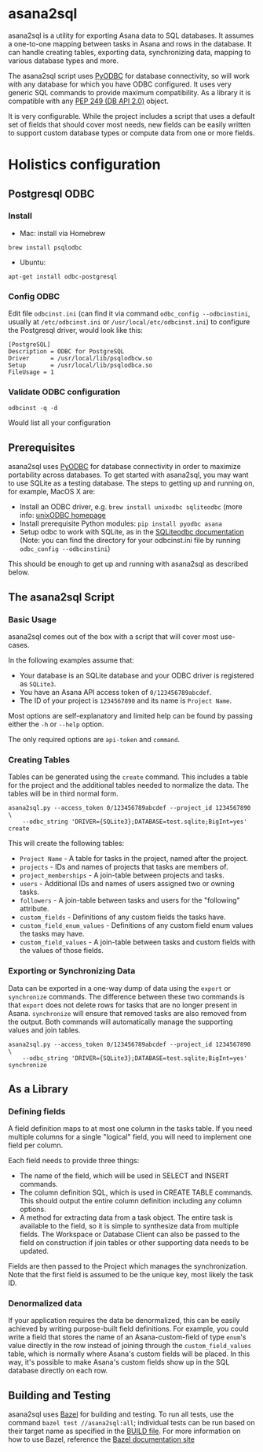 # asana2sql

asana2sql is a utility for exporting Asana data to SQL databases.  It assumes a
one-to-one mapping between tasks in Asana and rows in the database.  It can
handle creating tables, exporting data, synchronizing data, mapping to various
database types and more.

The asana2sql script uses [PyODBC](https://github.com/mkleehammer/pyodbc) for
database connectivity, so will work with any database for which you have ODBC
configured.  It uses very generic SQL commands to provide maximum
compatibility.  As a library it is compatible with any
[PEP 249 (DB API 2.0)](https://www.python.org/dev/peps/pep-0249/) object.

It is very configurable.  While the project includes a script that uses a
default set of fields that should cover most needs, new fields can be easily
written to support custom database types or compute data from one or more fields.

# Holistics configuration
## Postgresql ODBC
### Install
* Mac: install via Homebrew

```
brew install psqlodbc
```

* Ubuntu:

```
apt-get install odbc-postgresql
```

### Config ODBC

Edit file `odbcinst.ini` (can find it via command `odbc_config --odbcinstini`,
usually at `/etc/odbcinst.ini` or `/usr/local/etc/odbcinst.ini`) to configure the Postgresql driver,
would look like this:

```
[PostgreSQL]
Description = ODBC for PostgreSQL
Driver      = /usr/local/lib/psqlodbcw.so
Setup       = /usr/local/lib/psqlodbca.so
FileUsage = 1
```

### Validate ODBC configuration

```
odbcinst -q -d
```
Would list all your configuration


## Prerequisites

asana2sql uses [PyODBC](https://github.com/mkleehammer/pyodbc) for database
connectivity in order to maximize portability across databases. To get started
with asana2sql, you may want to use SQLite as a testing database. The steps to
getting up and running on, for example, MacOS X are:

* Install an ODBC driver, e.g. `brew install unixodbc sqliteodbc` (more info: [unixODBC
  homepage](http://www.unixodbc.org/)
* Install prerequisite Python modules: `pip install pyodbc asana`
* Setup odbc to work with SQLite, as in the [SQLiteodbc documentation](http://www.ch-werner.de/sqliteodbc/html/index.html)
  (Note: you can find the directory for your odbcinst.ini file by running
  `odbc_config --odbcinstini`)

This should be enough to get up and running with asana2sql as described below.

## The asana2sql Script

### Basic Usage

asana2sql comes out of the box with a script that will cover most use-cases.

In the following examples assume that:

* Your database is an SQLite database and your ODBC driver is registered as
  `SQLite3`.
* You have an Asana API access token of `0/123456789abcdef`.
* The ID of your project is `1234567890` and its name is `Project Name`.

Most options are self-explanatory and limited help can be found by passing
either the `-h` or `--help` option.

The only required options are `api-token` and `command`.

### Creating Tables

Tables can be generated using the `create` command.  This includes a table for
the project and the additional tables needed to normalize the data.  The tables
will be in third normal form.

```
asana2sql.py --access_token 0/123456789abcdef --project_id 1234567890 \
    --odbc_string 'DRIVER={SQLite3};DATABASE=test.sqlite;BigInt=yes' create
```

This will create the following tables:

* `Project Name` - A table for tasks in the project, named after the project.
* `projects` - IDs and names of projects that tasks are members of.
* `project_memberships` - A join-table between projects and tasks.
* `users` - Additional IDs and names of users assigned two or owning tasks.
* `followers` - A join-table between tasks and users for the "following"
  attribute.
* `custom_fields` - Definitions of any custom fields the tasks have.
* `custom_field_enum_values` - Definitions of any custom field enum values the
  tasks may have.
* `custom_field_values` - A join-table between tasks and custom fields with
  the values of those fields.

### Exporting or Synchronizing Data

Data can be exported in a one-way dump of data using the `export` or
`synchronize` commands.  The difference between these two commands is that
`export` does not delete rows for tasks that are no longer present in Asana.
`synchronize` will ensure that removed tasks are also removed from the output.
Both commands will automatically manage the supporting values and join tables.

```
asana2sql.py --access_token 0/123456789abcdef --project_id 1234567890 \
    --odbc_string 'DRIVER={SQLite3};DATABASE=test.sqlite;BigInt=yes' synchronize
```

## As a Library

### Defining fields

A field definition maps to at most one column in the tasks table.  If you need
multiple columns for a single "logical" field, you will need to implement one
field per column.

Each field needs to provide three things:

* The name of the field, which will be used in SELECT and INSERT commands.
* The column definition SQL, which is used in CREATE TABLE commands.  This
  should output the entire column definition including any column options.
* A method for extracting data from a task object.  The entire task is available
  to the field, so it is simple to synthesize data from multiple fields.  The
  Workspace or Database Client can also be passed to the field on construction
  if join tables or other supporting data needs to be updated.

Fields are then passed to the Project which manages the synchronization.  Note
that the first field is assumed to be the unique key, most likely the task ID.

### Denormalized data

If your application requires the data be denormalized, this can be easily
achieved by writing purpose-built field definitions.  For example, you could
write a field that stores the name of an Asana-custom-field of type `enum`'s
value directly in the row instead of joining through the `custom_field_values`
table, which is normally where Asana's custom fields will be placed. In this
way, it's possible to make Asana's custom fields show up in the SQL database
directly on each row.

## Building and Testing

asana2sql uses [Bazel](http://www.bazel.io/) for building and testing. To run
all tests, use the command `bazel test //asana2sql:all`; individual tests can be
run based on their target name as specified in the [BUILD
file](https://github.com/Asana/asana2sql/blob/master/asana2sql/BUILD). For more
information on how to use Bazel, reference the [Bazel documentation
site](http://www.bazel.io/docs/install.html)
